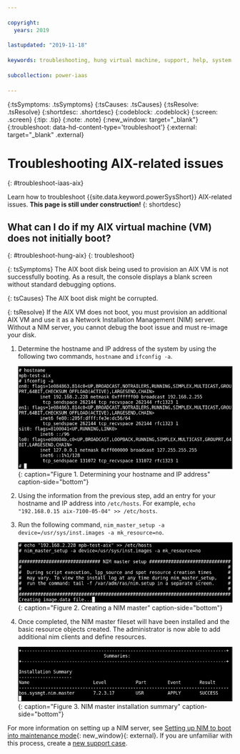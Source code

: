 ```yaml
---

copyright:
  years: 2019

lastupdated: "2019-11-18"

keywords: troubleshooting, hung virtual machine, support, help, system management services, SMS

subcollection: power-iaas

---
```


{:tsSymptoms: .tsSymptoms}
{:tsCauses: .tsCauses}
{:tsResolve: .tsResolve}
{:shortdesc: .shortdesc}
{:codeblock: .codeblock}
{:screen: .screen}
{:tip: .tip}
{:note: .note}
{:new_window: target="_blank"}
{:troubleshoot: data-hd-content-type='troubleshoot'}
{:external: target="_blank" .external}

# Troubleshooting AIX-related issues
{: #troubleshoot-iaas-aix}

Learn how to troubleshoot {{site.data.keyword.powerSysShort}} AIX-related issues. **This page is still under construction!**
{: shortdesc}

## What can I do if my AIX virtual machine (VM) does not initially boot?
{: #troubleshoot-hung-aix}
{: troubleshoot}

{: tsSymptoms}
The AIX boot disk being used to provision an AIX VM is not successfully booting. As a result, the console displays a blank screen without standard debugging options.

{: tsCauses}
The AIX boot disk might be corrupted.

{: tsResolve}
If the AIX VM does not boot, you must provision an additional AIX VM and use it as a Network Installation Management (NIM) server. Without a NIM server, you cannot debug the boot issue and must re-image your disk.

1. Determine the hostname and IP address of the system by using the following two commands, `hostname` and `ifconfig -a`.

    ![Determining your hostname and IP address](./images/terminal-aix-hostname.png "Determining your hostname and IP address"){: caption="Figure 1. Determining your hostname and IP address" caption-side="bottom"}

2. Using the information from the previous step, add an entry for your hostname and IP address into `/etc/hosts`. For example, `echo "192.168.0.15 aix-7100-05-04" >> /etc/hosts`.

3. Run the following command, `nim_master_setup -a device=/usr/sys/inst.images -a mk_resource=no`.

    ![Creating a NIM master](./images/terminal-aix-nim.png "Creating a NIM master"){: caption="Figure 2. Creating a NIM master" caption-side="bottom"}

4. Once completed, the NIM master fileset will have been installed and the basic resource objects created. The administrator is now able to add additional nim clients and define resources.

    ![NIM master installation summary](./images/terminal-aix-nim-summary.png "NIM master installation summary"){: caption="Figure 3. NIM master installation summary" caption-side="bottom"}

For more information on setting up a NIM server, see [Setting up NIM to boot into maintenance mode](https://www.ibm.com/support/pages/setting-nim-boot-maintenance-mode){: new_window}{: external}. If you are unfamiliar with this process, create a [new support case](/docs/infrastructure/power-iaas?topic=power-iaas-getting-help-and-support).
